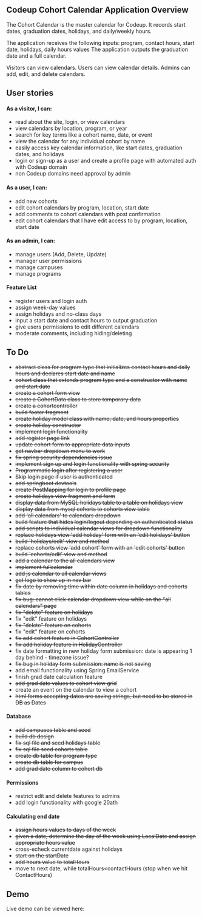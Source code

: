 
## Codeup Cohort Calendar Application Overview


The Cohort Calendar is the master calendar for Codeup. 
It records start dates, graduation dates, holidays, and daily/weekly hours.


The application receives the following inputs: program, contact hours, start date, holidays, daily hours values
The application outputs the graduation date and a full calendar.

Visitors can view calendars. Users can view calendar details. Admins can add, edit, and delete calendars.


## User stories

#### As a visitor, I can:
- read about the site, login, or view calendars
- view calendars by location, program, or year
- search for key terms like a cohort name, date, or event
- view the calendar for any individual cohort by name
- easily access key calendar information, like start dates, graduation dates, and holidays
- login or sign-up as a user and create a profile page with automated auth with Codeup domain
- non Codeup domains need approval by admin

#### As a user, I can:
- add new cohorts
- edit cohort calendars by program, location, start date
- add comments to cohort calendars with post confirmation
- edit cohort calendars that I have edit access to by program, location, start date


#### As an admin, I can:
- manage users (Add, Delete, Update)
- manager user permissions
- manage campuses
- manage programs

#### Feature List
- register users and login auth
- assign week-day values
- assign holidays and no-class days
- input a start date and contact hours to output graduation
- give users permissions to edit different calendars
- moderate comments, including hiding/deleting

## To Do
- ~~abstract class for program type that initializes contact hours and daily hours and declares start date and name~~
- ~~cohort class that extends program type and a constructor with name and start date~~
- ~~create a cohort form view~~
- ~~create a CohortData class to store temporary data~~
- ~~create a cohortcontroller~~
- ~~build footer fragment~~
- ~~create holiday model class with name, date, and hours properties~~
- ~~create holiday constructor~~
- ~~implement login functionality~~
- ~~add register page link~~
- ~~update cohort form to appropriate data inputs~~
- ~~get navbar dropdown menu to work~~
- ~~fix spring security dependencies issue~~
- ~~implement sign up and login functionality with spring security~~
- ~~Programmatic login after registering a user~~
- ~~Skip login page if user is authenticated~~
- ~~add springboot devtools~~
- ~~create PostMapping for login to profile page~~
- ~~create holidays view fragment and form~~
- ~~display data from MySQL holidays table to a table on holidays view~~
- ~~display data from mysql cohorts to cohorts view table~~
- ~~add 'all calendars' to calendars dropdown~~
- ~~build feature that hides login/logout depending on authenticated status~~
- ~~add scripts to individual calendar views for dropdown functionality~~
- ~~replace holidays view 'add holiday' form with an 'edit holidays' button~~
- ~~build 'holidays/edit' view and method~~
- ~~replace cohorts view 'add cohort' form with an 'edit cohorts' button~~
- ~~build 'cohorts/edit' view and method~~
- ~~add a calendar to the all calendars view~~
- ~~implement fullcalendar~~
- ~~add js calendar to all calendar views~~
- ~~get logo to show up in nav bar~~
- ~~fix date by removing time within date column in holidays and cohorts tables~~
- ~~fix bug: cannot click calendar dropdown view while on the "all calendars" page~~
- ~~fix "delete" feature on holidays~~
- fix "edit" feature on holidays
- ~~fix "delete" feature on cohorts~~
 - fix "edit" feature on cohorts
- ~~fix add cohort feature in CohortController~~
- ~~fix add holiday feature in HolidayController~~
- fix date formatting in new holiday form submission: date is appearing 1 day behind - timezone issue?
- ~~fix bug in holiday form submission: name is not saving~~
- add email functionality using Spring EmailService
- finish grad date calculation feature
- ~~add grad date values to cohort view grid~~
- create an event on the calendar to view a cohort
- ~~html forms accepting dates are saving strings, but need to be stored in DB as Dates~~

#### Database
- ~~add campuses table and seed~~
- ~~build db design~~
- ~~fix sql file and seed holidays table~~
- ~~fix sql file seed cohorts table~~
- ~~create db table for program type~~ 
- ~~create db table for campus~~
- ~~add grad date column to cohort db~~

#### Permissions
- restrict edit and delete features to admins
- add login functionality with google 20ath



#### Calculating end date
- ~~assign hours values to days of the week~~
- ~~given a date, determine the day of the week using LocalDate and assign appropriate hours value~~
- cross-echeck currentdate against holidays
- ~~start on the startDate~~
- ~~add hours value to totalHours~~
- move to next date, while totalHours<contactHours (stop when we hit ContactHours)  

## Demo
Live demo can be viewed here:
